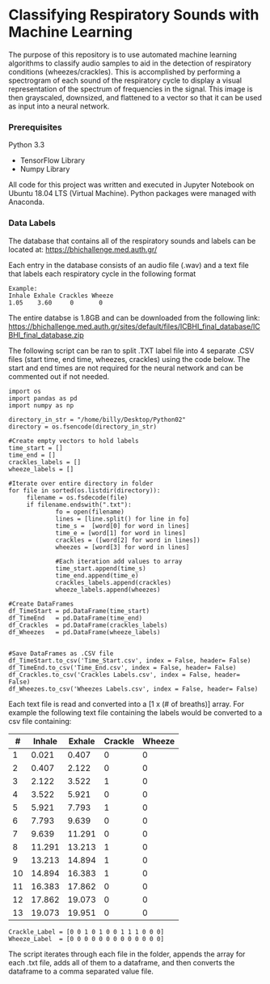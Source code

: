 # Classifying Respiratory Sounds with Machine Learning

The purpose of this repository is to use automated machine learning algorithms to classify audio samples to aid in the detection of respiratory conditions (wheezes/crackles). This is accomplished by performing a spectrogram of each sound of the respiratory cycle to display a visual representation of the spectrum of frequencies in the signal. This image is then grayscaled, downsized, and flattened to a vector so that it can be used as input into a neural network.

### Prerequisites

Python 3.3
 - TensorFlow Library
 - Numpy Library

All code for this project was written and executed in Jupyter Notebook on Ubuntu 18.04 LTS (Virtual Machine). Python packages were managed with Anaconda. 

### Data Labels

The database that contains all of the respiratory sounds and labels can be located at: https://bhichallenge.med.auth.gr/

Each entry in the database consists of an audio file (.wav) and a text file that labels each respiratory cycle in the following format

```
Example:
Inhale Exhale Crackles Wheeze
1.05    3.60     0       0
```

The entire databse is 1.8GB and can be downloaded from the following link: https://bhichallenge.med.auth.gr/sites/default/files/ICBHI_final_database/ICBHI_final_database.zip

The following script can be ran to split .TXT label file into 4 separate .CSV files (start time, end time, wheezes, crackles) using the code below.  The start and end times are not required for the neural network and can be commented out if not needed.

```
import os
import pandas as pd
import numpy as np

directory_in_str = "/home/billy/Desktop/Python02"
directory = os.fsencode(directory_in_str)

#Create empty vectors to hold labels
time_start = []
time_end = []
crackles_labels = []
wheeze_labels = []

#Iterate over entire directory in folder
for file in sorted(os.listdir(directory)):
     filename = os.fsdecode(file)
     if filename.endswith(".txt"):
             fo = open(filename)
             lines = [line.split() for line in fo]
             time_s =  [word[0] for word in lines]
             time_e = [word[1] for word in lines]
             crackles = ([word[2] for word in lines])
             wheezes = [word[3] for word in lines]
             
             #Each iteration add values to array   
             time_start.append(time_s)
             time_end.append(time_e)
             crackles_labels.append(crackles)
             wheeze_labels.append(wheezes)

#Create DataFrames                 
df_TimeStart = pd.DataFrame(time_start)             
df_TimeEnd   = pd.DataFrame(time_end)
df_Crackles  = pd.DataFrame(crackles_labels)    
df_Wheezes   = pd.DataFrame(wheeze_labels)


#Save DataFrames as .CSV file
df_TimeStart.to_csv('Time_Start.csv', index = False, header= False)
df_TimeEnd.to_csv('Time_End.csv', index = False, header= False)
df_Crackles.to_csv('Crackles Labels.csv', index = False, header= False)
df_Wheezes.to_csv('Wheezes Labels.csv', index = False, header= False)
```

Each text file is read and converted into a [1 x (# of breaths)] array. For example the following text file containing the labels would be converted to a csv file containing:

| #  | Inhale | Exhale | Crackle | Wheeze |
| ---|--------| ------ | --------|------- |
|1   |  0.021 | 0.407  |	    0   |	      0| 
|2   |0.407   |	  2.122	|    0   |	      0|
|3   |2.122   |	  3.522	|    1   |	      0|
|4   |3.522   |	  5.921	|    0   |	      0|
|5   |5.921   |	  7.793	|    1   |	      0|
|6   |7.793   |	  9.639	|    0   |	      0|
|7   |9.639   |	  11.291|	   0   |	      0|
|8   |11.291  |	 13.213|	   1    |       0|
|9   |13.213  |	 14.894|	   1    |	      0|
|10  |14.894  |	 16.383|	   1    |	      0|
|11  |16.383  |	 17.862|	   0    |	      0|
|12  |17.862  |	 19.073|	   0    |	      0|
|13  |19.073  |	 19.951|	   0    |	      0|

```
Crackle_Label = [0 0 1 0 1 0 0 1 1 1 0 0 0] 
Wheeze_Label  = [0 0 0 0 0 0 0 0 0 0 0 0 0]
```

The script iterates through each file in the folder, appends the array for each .txt file, adds all of them to a dataframe, and then converts the dataframe to a comma separated value file.
